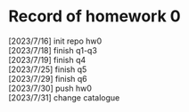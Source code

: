 # Record of homework 0

[2023/7/16] init repo hw0 <br>
[2023/7/18] finish q1-q3 <br>
[2023/7/19] finish q4 <br>
[2023/7/25] finish q5 <br>
[2023/7/29] finish q6 <br>
[2023/7/30] push hw0<br>
[2023/7/31] change catalogue <br>
